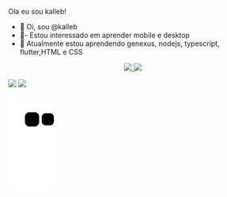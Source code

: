 Ola eu sou kalleb!

- 👋 Oi, sou @kalleb
- 👀- Estou interessado em aprender mobile e desktop 
- 🌱 Atualmente estou aprendendo genexus, nodejs, typescript, flutter,HTML e CSS


<div align="center">
  <a href="https://github.com/rafaballerini">
  <img height="180em" src="https://github-readme-stats.vercel.app/api?username=kallleva&show_icons=true&theme=dark&include_all_commits=true&count_private=true"/>
  <img height="180em" src="https://github-readme-stats.vercel.app/api/top-langs/?username=kallleva&layout=compact&langs_count=7&theme=dark"/>
</div>

<div> 
 
  <a href="https://instagram.com/kallebvieiradeandrade" target="_blank"><img src="https://img.shields.io/badge/-Instagram-%23E4405F?style=for-the-badge&logo=instagram&logoColor=white" target="_blank"></a>
  <a href="https://www.linkedin.com/in/-ballerini-45875016a" target="_blank"><img src="https://img.shields.io/badge/-LinkedIn-%230077B5?style=for-the-badge&logo=linkedin&logoColor=white" target="_blank"></a> 
 
  ![Snake animation](https://github.com/rafaballerini/rafaballerini/blob/output/github-contribution-grid-snake.svg)
 

</div>


